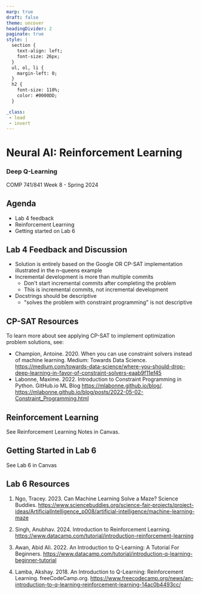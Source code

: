 ```yaml
---
marp: true
draft: false
theme: uncover
headingDivider: 2
paginate: true
style: |
  section {
    text-align: left;
    font-size: 26px;
  }
  ul, ol, li {
    margin-left: 0;
  }
  h2 {
    font-size: 110%;
    color: #0000DD;
  }

_class:
 - lead
 - invert
---
```


# Neural AI: Reinforcement Learning
### Deep Q-Learning 
COMP 741/841 Week 8​ - Spring 2024

## Agenda
- Lab 4 feedback
- Reinforcement Learning
- Getting started on Lab 6

## Lab 4 Feedback and Discussion
- Solution is entirely based on the Google OR CP-SAT implementation illustrated in the n-queens example​
- Incremental development is more than multiple commits​
  - Don't start incremental commits after completing the problem​
  - This is incremental commits, not incremental development​
- Docstrings should be descriptive​
  - "solves the problem with constraint programming" is not descriptive​

## CP-SAT Resources
To learn more about see applying CP-SAT to implement optimization problem solutions, see:​
- Champion, Antoine. 2020. When you can use constraint solvers instead of machine learning. Medium: Towards Data Science.  https://medium.com/towards-data-science/where-you-should-drop-deep-learning-in-favor-of-constraint-solvers-eaab9f11ef45 ​
- Labonne, Maxime. 2022.  Introduction to Constraint Programming in Python. GitHub.io ML Blog https://mlabonne.github.io/blog/. https://mlabonne.github.io/blog/posts/2022-05-02-Constraint_Programming.html  ​

## Reinforcement Learning
See Reinforcement Learning Notes in Canvas.

## Getting Started in Lab 6
See Lab 6 in Canvas

## Lab 6 Resources
1. Ngo, Tracey. 2023. Can Machine Learning Solve a Maze? Science Buddies. https://www.sciencebuddies.org/science-fair-projects/project-ideas/ArtificialIntelligence_p008/artificial-intelligence/machine-learning-maze

2. Singh, Anubhav. 2024. Introduction to Reinforcement Learning. https://www.datacamp.com/tutorial/introduction-reinforcement-learning

3. Awan, Abid Ali. 2022. An Introduction to Q-Learning: A Tutorial For Beginners. https://www.datacamp.com/tutorial/introduction-q-learning-beginner-tutorial

4. Lamba, Akshay. 2018. An Introduction to Q-Learning: Reinforcement Learning. freeCodeCamp.org. https://www.freecodecamp.org/news/an-introduction-to-q-learning-reinforcement-learning-14ac0b4493cc/

